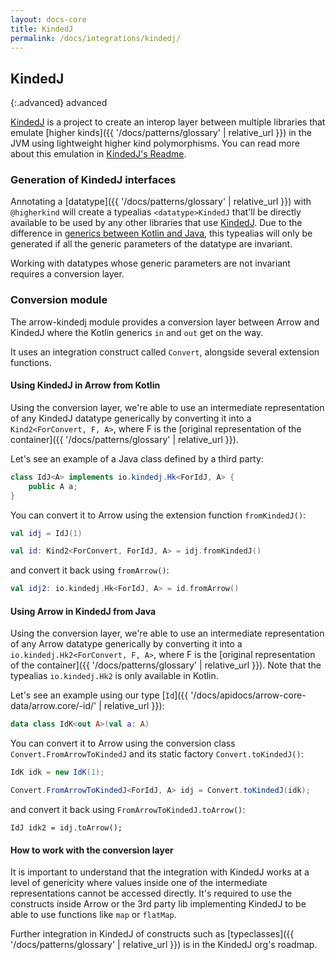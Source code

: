 ```yaml
---
layout: docs-core
title: KindedJ
permalink: /docs/integrations/kindedj/
---
```


## KindedJ

{:.advanced}
advanced

[KindedJ](https://github.com/KindedJ/KindedJ/) is a project to create an interop layer between multiple libraries that emulate [higher kinds]({{ '/docs/patterns/glossary' | relative_url }}) in the JVM
using lightweight higher kind polymorphisms. You can read more about this emulation in [KindedJ's Readme](https://github.com/KindedJ/KindedJ/blob/master/README.md).

### Generation of KindedJ interfaces

Annotating a [datatype]({{ '/docs/patterns/glossary' | relative_url }}) with `@higherkind` will create a typealias `<datatype>KindedJ` that'll be directly available to be used by any other libraries that use [KindedJ](https://github.com/KindedJ/KindedJ/).
Due to the difference in [generics between Kotlin and Java](https://kotlinlang.org/docs/reference/generics.html), this typealias will only be generated if all the generic parameters of the datatype are invariant.

Working with datatypes whose generic parameters are not invariant requires a conversion layer.

### Conversion module

The arrow-kindedj module provides a conversion layer between Arrow and KindedJ where the Kotlin generics `in` and `out` get on the way.

It uses an integration construct called `Convert`, alongside several extension functions.

#### Using KindedJ in Arrow from Kotlin

Using the conversion layer, we're able to use an intermediate representation of any KindedJ datatype generically by converting it into a `Kind2<ForConvert, F, A>`,
where F is the [original representation of the container]({{ '/docs/patterns/glossary' | relative_url }}).

Let's see an example of a Java class defined by a third party:

```java
class IdJ<A> implements io.kindedj.Hk<ForIdJ, A> {
    public A a;
}
```

You can convert it to Arrow using the extension function `fromKindedJ()`:

```kotlin
val idj = IdJ(1)

val id: Kind2<ForConvert, ForIdJ, A> = idj.fromKindedJ()
```

and convert it back using `fromArrow()`:

```kotlin
val idj2: io.kindedj.Hk<ForIdJ, A> = id.fromArrow()
```

#### Using Arrow in KindedJ from Java

Using the conversion layer, we're able to use an intermediate representation of any Arrow datatype generically by converting it into a `io.kindedj.Hk2<ForConvert, F, A>`,
where F is the [original representation of the container]({{ '/docs/patterns/glossary' | relative_url }}). Note that the typealias `io.kindedj.Hk2` is only available in Kotlin.

Let's see an example using our type [`Id`]({{ '/docs/apidocs/arrow-core-data/arrow.core/-id/' | relative_url }}):

```kotlin
data class IdK<out A>(val a: A)
```

You can convert it to Arrow using the conversion class `Convert.FromArrowToKindedJ` and its static factory `Convert.toKindedJ()`:

```java
IdK idk = new IdK(1);

Convert.FromArrowToKindedJ<ForIdJ, A> idj = Convert.toKindedJ(idk);
```

and convert it back using `FromArrowToKindedJ.toArrow()`:

```
IdJ idk2 = idj.toArrow();
```

#### How to work with the conversion layer

It is important to understand that the integration with KindedJ works at a level of genericity where values inside one of the intermediate representations cannot be accessed directly.
It's required to use the constructs inside Arrow or the 3rd party lib implementing KindedJ to be able to use functions like `map` or `flatMap`.

Further integration in KindedJ of constructs such as [typeclasses]({{ '/docs/patterns/glossary' | relative_url }}) is in the KindedJ org's roadmap.
